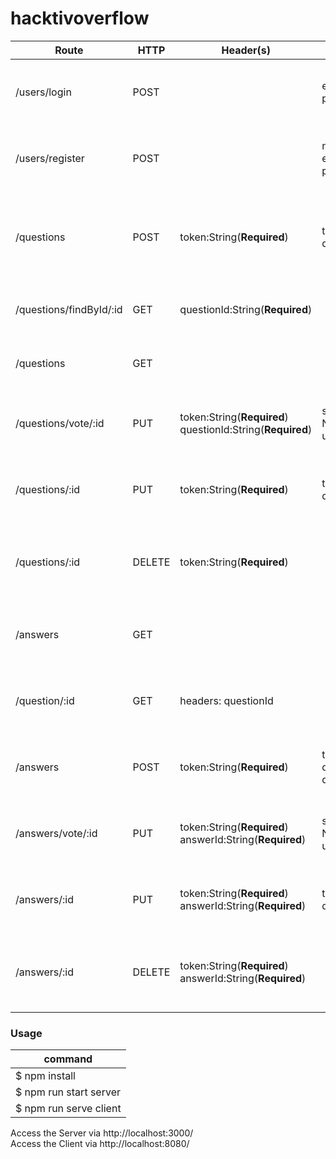 # hacktivoverflow

Route | HTTP | Header(s) | Body | Response | Description
------|------|-----------|------|----------|------------
/users/login|POST||email:String(**Required**)<br>password:String(**Required**)|error:<br>Wrong username/password<br>success:<br>login success|login to the website
/users/register|POST||name:String(**Required**)<br>email:String(**Required**)<br>password:String(**Required**)|error:<br>email have been registered<br>success:<br>register success|register to the web
/questions|POST|token:String(**Required**)|title:String(**Required**)<br>description:String(**Required**)|error:<br>haven't login or doesn't input all requirement<br>success:<br>success post questions|ask questions
/questions/findById/:id | GET | questionId:String(**Required**) | | error: <br> data isn't found <br> success: <br> get single question | get single question by id
/questions|GET|||error:<br>internal server error<br>success:<br>show the list|view all questions
/questions/vote/:id | PUT | token:String(**Required**) questionId:String(**Required**) | status: <br> Number(-1 downvote or 1 upvote) | error: <br> Internal Server Error <br> success: <br> Upvote or Downvote the question | voting question
/questions/:id|PUT|token:String(**Required**) | title:String(**Required**) <br> description:String(**Required**)|error:<br>not authorized to edit questions<br>success:<br>edit questions|edit your questions
/questions/:id|DELETE|token:String(**Required**) <br>||error:<br>not authorized to remove questions<br>success:<br>remove questions success|remove your questions
/answers | GET | | | error:<br> <br> success:<br> successfully read data | get answers from server
/question/:id | GET | headers: questionId | | error: <br> question doesn't found <br> success: get questions | get all answers from single question
/answers | POST | token:String(**Required**) | title:String(**Required**) <br> description:String(**Required**) <br> questionId:String(**Required**) | error: <br> must login first <br> success: <br> add answers to question | Add answers to question
/answers/vote/:id | PUT | token:String(**Required**) answerId:String(**Required**) | status: <br> Number(-1 downvote or 1 upvote) | error: <br> Internal Server Error <br> success: <br> Upvote or Downvote the answer | voting answer
/answers/:id | PUT | token:String(**Required**) answerId:String(**Required**) | title:String(**Required**) <br> description:String(**Required**) | error: <br> must authenticate and authorized <br> success: update asnwers | edit answers
/answers/:id | DELETE | token:String(**Required**) answerId:String(**Required**) | | error: <br> can't delete other user answers <br> success: <br> successfully delete answers | delete answers

### Usage
command |
------- |
$ npm install |
$ npm run start server |
$ npm run serve client |

Access the Server via http://localhost:3000/
<br>
Access the Client via http://localhost:8080/